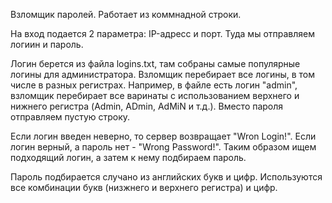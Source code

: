 Взломщик паролей. Работает из коммнадной строки. 

На вход подается 2 параметра: IP-адресс и порт. Туда мы отправляем логиин и пароль.

Логин берется из файла logins.txt, там собраны самые популярные логины для администратора. Взломщик перебирает все логины, в том числе в разных регистрах. Например, в файле есть логин "admin", взломщик перебирает все варинаты с использованием верхнего и нижнего регистра (Admin, ADmin, AdMiN и т.д.). Вместо пароля отправляем пустую строку. 

Если логин введен неверно, то сервер возвращает "Wron Login!". Если логин верный, а пароль нет - "Wrong Password!". Таким образом ищем подходящий логин, а затем к нему подбираем пароль. 

Пароль подбирается случано из английских букв и цифр. Используются все комбинации букв (низжнего и верхнего регистра) и цифр.



